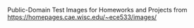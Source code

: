 Public-Domain Test Images for Homeworks and Projects from
https://homepages.cae.wisc.edu/~ece533/images/


